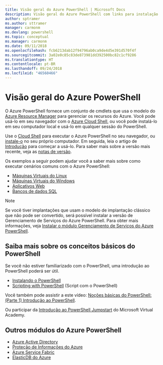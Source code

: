 ```yaml
---
title: Visão geral do Azure PowerShell | Microsoft Docs
description: Visão geral do Azure PowerShell com links para instalação e configuração.
author: sptramer
ms.author: sttramer
manager: carmonm
ms.devlang: powershell
ms.topic: conceptual
ms.manager: carmonm
ms.date: 09/11/2018
ms.openlocfilehash: fcb6213dab12f94796ab0ca9de4d5e391d570f4f
ms.sourcegitcommit: 3a02e0c85c83de873981dd392500bc82c1cf9286
ms.translationtype: HT
ms.contentlocale: pt-BR
ms.lasthandoff: 09/24/2018
ms.locfileid: "46560466"
---
```

# <a name="overview-of-azure-powershell"></a>Visão geral do Azure PowerShell

O Azure PowerShell fornece um conjunto de cmdlets que usa o modelo do [Azure Resource Manager](/azure/azure-resource-manager/resource-group-overview) para gerenciar os recursos do Azure. Você pode usá-lo em seu navegador com o [Azure Cloud Shell](/azure/cloud-shell/overview), ou você pode instalá-lo em seu computador local e usá-lo em qualquer sessão do PowerShell.

Use o [Cloud Shell](/azure/cloud-shell/overview) para executar o Azure PowerShell no seu navegador, ou [instale-o](install-azurerm-ps.md) no seu próprio computador. Em seguida, leia o artigo de [Introdução](get-started-azureps.md) para começar a usá-lo. Para saber mais sobre a versão mais recente, veja as [notas de versão](release-notes-azureps.md).

Os exemplos a seguir podem ajudar você a saber mais sobre como executar cenários comuns com o Azure PowerShell:

* [Máquinas Virtuais do Linux](/azure/virtual-machines/virtual-machines-linux-powershell-samples?toc=/powershell/azure/toc.json)
* [Máquinas Virtuais do Windows](/azure/virtual-machines/virtual-machines-windows-powershell-samples?toc=/powershell/azure/toc.json)
* [Aplicativos Web](/azure/app-service-web/app-service-powershell-samples?toc=/powershell/azure/toc.json)
* [Bancos de dados SQL](/azure/sql-database/sql-database-powershell-samples?toc=/powershell/azure/toc.json)

> [!NOTE]
> Se você tiver implantações que usam o modelo de implantação clássico que não pode ser convertido, será possível instalar a versão de Gerenciamento de Serviços do Azure PowerShell. Para obter mais informações, veja [Instalar o módulo Gerenciamento de Serviços do Azure PowerShell](/powershell/azure/servicemanagement/install-azure-ps).

## <a name="learn-powershell-basics"></a>Saiba mais sobre os conceitos básicos do PowerShell

Se você não estiver familiarizado com o PowerShell, uma introdução ao PowerShell poderá ser útil.

* [Instalando o PowerShell](/powershell/scripting/setup/installing-windows-powershell)
* [Scripting with PowerShell](/powershell/scripting/powershell-scripting) (Script com o PowerShell)

Você também pode assistir a este vídeo: [Noções básicas do PowerShell: (Parte 1) Introdução ao PowerShell](https://channel9.msdn.com/Blogs/Taste-of-Premier/PowerShellBasicsPart1).

Ou participar da [Introdução ao PowerShell Jumpstart](https://mva.microsoft.com/liveevents/powershell-jumpstart) do Microsoft Virtual Academy.

## <a name="other-azure-powershell-modules"></a>Outros módulos do Azure PowerShell

* [Azure Active Directory](/powershell/azure/active-directory/)
* [Proteção de Informações do Azure](/powershell/azure/aip/)
* [Azure Service Fabric](/powershell/azure/service-fabric/)
* [ElasticDB do Azure](/powershell/azure/elasticdbjobs/)
